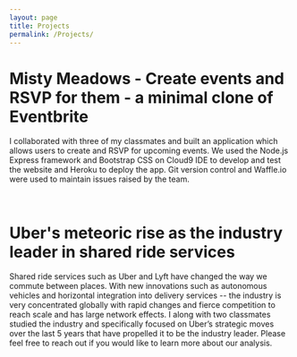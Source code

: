 ```yaml
---
layout: page
title: Projects
permalink: /Projects/
---
```


# Misty Meadows - Create events and RSVP for them - a minimal clone of Eventbrite
I collaborated with three of my classmates and built an application which allows users to create and RSVP for upcoming events. We used the Node.js Express framework and Bootstrap CSS on Cloud9 IDE to develop and test the website and Heroku to deploy the app. Git version control and Waffle.io were used to maintain issues raised by the team.

&nbsp;
# Uber's meteoric rise as the industry leader in shared ride services
Shared ride services such as Uber and Lyft have changed the way we commute between places. With new innovations such as autonomous vehicles and horizontal integration  into delivery services -- the industry is very concentrated globally with rapid changes and fierce competition to reach scale and has large network effects. I along with two classmates studied the industry and specifically focused on Uber’s strategic moves over the last 5 years that have propelled it to be the industry leader. Please feel free to reach out if you would like to learn more about our analysis.
